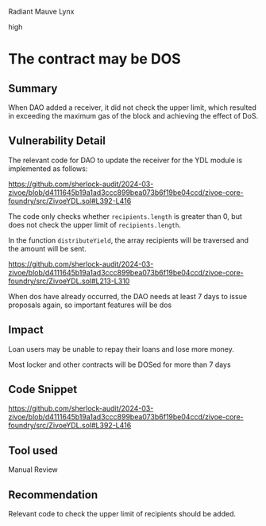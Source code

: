 Radiant Mauve Lynx

high

# The contract may be DOS

## Summary

When DAO added a receiver, it did not check the upper limit, which resulted in exceeding the maximum gas of the block and achieving the effect of DoS.

## Vulnerability Detail

The relevant code for DAO to update the receiver for the YDL module is implemented as follows:

https://github.com/sherlock-audit/2024-03-zivoe/blob/d4111645b19a1ad3ccc899bea073b6f19be04ccd/zivoe-core-foundry/src/ZivoeYDL.sol#L392-L416

The code only checks whether `recipients.length` is greater than 0, but does not check the upper limit of `recipients.length`.

In the function `distributeYield`, the array recipients will be traversed and the amount will be sent.

https://github.com/sherlock-audit/2024-03-zivoe/blob/d4111645b19a1ad3ccc899bea073b6f19be04ccd/zivoe-core-foundry/src/ZivoeYDL.sol#L213-L310

When dos have already occurred, the DAO needs at least 7 days to issue proposals again, so important features will be dos

## Impact

Loan users may be unable to repay their loans and lose more money.

Most locker and other contracts will be DOSed for more than 7 days

## Code Snippet

https://github.com/sherlock-audit/2024-03-zivoe/blob/d4111645b19a1ad3ccc899bea073b6f19be04ccd/zivoe-core-foundry/src/ZivoeYDL.sol#L392-L416

## Tool used

Manual Review

## Recommendation

Relevant code to check the upper limit of recipients should be added.


